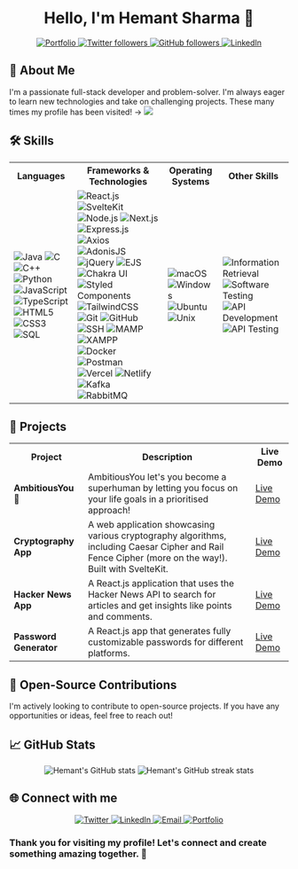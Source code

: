 <h1 align="center">Hello, I'm Hemant Sharma 👋</h1>

<p align="center">
<a href="https://hemantsharma.tech" target="_blank">
    <img src="https://img.shields.io/badge/-Portfolio-000000?style=for-the-badge&logo=internet&logoColor=white" alt="Portfolio" />
  </a>
  <a href="https://twitter.com/hemants1703" target="_blank">
    <img src="https://img.shields.io/twitter/follow/hemants1703?logo=x&style=for-the-badge" alt="Twitter followers" />
  </a>
  <a href="https://github.com/hemants1703" target="_blank">
    <img src="https://img.shields.io/github/followers/hemants1703?logo=github&style=for-the-badge" alt="GitHub followers" />
  </a>
  <a href="https://linkedin.com/in/hemants1703" target="_blank">
    <img src="https://img.shields.io/badge/-LinkedIn-blue?style=for-the-badge&logo=linkedin" alt="LinkedIn" />
  </a>
  
</p>

<h2>🚀 About Me</h2>
<p>I'm a passionate full-stack developer and problem-solver. I'm always eager to learn new technologies and take on challenging projects. These many times my profile has been visited! -> <img src="https://visitor-badge.laobi.icu/badge?page_id=hemants1703.hemants1703"/></p>

<h2>🛠️ Skills</h2>
<div align="center">
  <table>
    <tr>
      <th>Languages</th>
      <th>Frameworks & Technologies</th>
      <th>Operating Systems</th>
      <th>Other Skills</th>
    </tr>
    <tr>
      <td>
        <img src="https://img.shields.io/badge/Java-007396?style=flat-square&logo=java&logoColor=white" alt="Java" />
        <img src="https://img.shields.io/badge/C-00599C?style=flat-square&logo=c&logoColor=white" alt="C" />
        <img src="https://img.shields.io/badge/C++-00599C?style=flat-square&logo=c%2B%2B&logoColor=white" alt="C++" />
        <img src="https://img.shields.io/badge/Python-3776AB?style=flat-square&logo=python&logoColor=white" alt="Python" />
        <img src="https://img.shields.io/badge/JavaScript-F7DF1E?style=flat-square&logo=javascript&logoColor=black" alt="JavaScript" />
        <img src="https://img.shields.io/badge/TypeScript-3178C6?style=flat-square&logo=typescript&logoColor=white" alt="TypeScript" />
        <img src="https://img.shields.io/badge/HTML5-E34F26?style=flat-square&logo=html5&logoColor=white" alt="HTML5" />
        <img src="https://img.shields.io/badge/CSS3-1572B6?style=flat-square&logo=css3&logoColor=white" alt="CSS3" />
        <img src="https://img.shields.io/badge/SQL-003B57?style=flat-square&logo=sql&logoColor=white" alt="SQL" />
      </td>
      <td>
        <img src="https://img.shields.io/badge/React.js-61DAFB?style=flat-square&logo=react&logoColor=black" alt="React.js" />
        <img src="https://img.shields.io/badge/SvelteKit-FF3E00?style=flat-square&logo=svelte&logoColor=white" alt="SvelteKit" />
        <img src="https://img.shields.io/badge/Node.js-339933?style=flat-square&logo=node.js&logoColor=white" alt="Node.js" />
        <img src="https://img.shields.io/badge/Next.js-000000?style=flat-square&logo=next.js&logoColor=white" alt="Next.js" />
        <img src="https://img.shields.io/badge/Express.js-000000?style=flat-square&logo=express&logoColor=white" alt="Express.js" />
        <img src="https://img.shields.io/badge/Axios-5A29E4?style=flat-square&logo=axios&logoColor=white" alt="Axios" />
        <img src="https://img.shields.io/badge/AdonisJS-220052?style=flat-square&logo=adonisjs&logoColor=white" alt="AdonisJS" />
        <img src="https://img.shields.io/badge/jQuery-0769AD?style=flat-square&logo=jquery&logoColor=white" alt="jQuery" />
        <img src="https://img.shields.io/badge/EJS-2C2C2C?style=flat-square&logo=ejs&logoColor=white" alt="EJS" />
        <img src="https://img.shields.io/badge/Chakra UI-319795?style=flat-square&logo=chakraui&logoColor=white" alt="Chakra UI" />
        <img src="https://img.shields.io/badge/Styled Components-DB7093?style=flat-square&logo=styled-components&logoColor=white" alt="Styled Components" />
        <img src="https://img.shields.io/badge/TailwindCSS-06B6D4?style=flat-square&logo=tailwindcss&logoColor=white" alt="TailwindCSS" />
        <img src="https://img.shields.io/badge/Git-F05032?style=flat-square&logo=git&logoColor=white" alt="Git" />
        <img src="https://img.shields.io/badge/GitHub-181717?style=flat-square&logo=github&logoColor=white" alt="GitHub" />
        <img src="https://img.shields.io/badge/SSH-F26822?style=flat-square&logo=ssh&logoColor=white" alt="SSH" />
        <img src="https://img.shields.io/badge/MAMP-FF6847?style=flat-square&logo=mamp&logoColor=white" alt="MAMP" />
        <img src="https://img.shields.io/badge/XAMPP-FB7A24?style=flat-square&logo=xampp&logoColor=white" alt="XAMPP" />
        <img src="https://img.shields.io/badge/Docker-2496ED?style=flat-square&logo=docker&logoColor=white" alt="Docker" />
        <img src="https://img.shields.io/badge/Postman-FF6C37?style=flat-square&logo=postman&logoColor=white" alt="Postman" />
<!--         <img src="https://img.shields.io/badge/Distributed Systems-FFA500?style=flat-square&logo=distributed-systems&logoColor=white" alt="Distributed Systems" /> -->
        <img src="https://img.shields.io/badge/Vercel-000000?style=flat-square&logo=vercel&logoColor=white" alt="Vercel" />
        <img src="https://img.shields.io/badge/Netlify-00C7B7?style=flat-square&logo=netlify&logoColor=white" alt="Netlify" />
        <img src="https://img.shields.io/badge/Kafka-231F20?style=flat-square&logo=apache-kafka&logoColor=white" alt="Kafka" />
        <img src="https://img.shields.io/badge/RabbitMQ-FF6600?style=flat-square&logo=rabbitmq&logoColor=white" alt="RabbitMQ" />
      </td>
      <td>
        <img src="https://img.shields.io/badge/macOS-000000?style=flat-square&logo=apple&logoColor=white" alt="macOS" />
        <img src="https://img.shields.io/badge/Windows-0078D6?style=flat-square&logo=windows&logoColor=white" alt="Windows" />
        <img src="https://img.shields.io/badge/Ubuntu-E95420?style=flat-square&logo=ubuntu&logoColor=white" alt="Ubuntu" />
        <img src="https://img.shields.io/badge/Unix-FFD700?style=flat-square&logo=unix&logoColor=black" alt="Unix" />
      </td>
      <td>
<!--         <img src="https://img.shields.io/badge/Machine Learning-4B0082?style=flat-square&logo=machine-learning&logoColor=white" alt="Machine Learning" /> -->
<!--         <img src="https://img.shields.io/badge/Distributed Systems-FFA500?style=flat-square&logo=distributed-systems&logoColor=white" alt="Distributed Systems" /> -->
        <img src="https://img.shields.io/badge/Information Retrieval-008000?style=flat-square&logo=information-retrieval&logoColor=white" alt="Information Retrieval" />
        <img src="https://img.shields.io/badge/Software Testing-FF0000?style=flat-square&logo=software-testing&logoColor=white" alt="Software Testing" />
        <img src="https://img.shields.io/badge/API Development-9400D3?style=flat-square&logo=api-development&logoColor=white" alt="API Development" />
        <img src="https://img.shields.io/badge/API Testing-FF8C00?style=flat-square&logo=api-testing&logoColor=white" alt="API Testing" />
      </td>
    </tr>
  </table>
</div>

<h2>🚀 Projects</h2>
<div align="center">
  <table>
    <tr>
      <th>Project</th>
      <th>Description</th>
      <th>Live Demo</th>
    </tr>
      <tr>
      <td><b>AmbitiousYou🚩</b></td>
      <td>AmbitiousYou let's you become a superhuman by letting you focus on your life goals in a prioritised approach!</td>
      <td><a href="https://ambitious-you.vercel.app/" target="_blank">Live Demo</a></td>
    </tr>
    <tr>
      <td><b>Cryptography App</b></td>
      <td>A web application showcasing various cryptography algorithms, including Caesar Cipher and Rail Fence Cipher (more on the way!). Built with SvelteKit.</td>
      <td><a href="https://cryptography-app.netlify.app/" target="_blank">Live Demo</a></td>
    </tr>
    <tr>
      <td><b>Hacker News App</b></td>
      <td>A React.js application that uses the Hacker News API to search for articles and get insights like points and comments.</td>
      <td><a href="https://hacker-news-app-hemants1703.netlify.app/" target="_blank">Live Demo</a></td>
    </tr>
    <tr>
      <td><b>Password Generator</b></td>
      <td>A React.js app that generates fully customizable passwords for different platforms.</td>
      <td><a href="https://password-generator-hemants1703.netlify.app/" target="_blank">Live Demo</a></td>
    </tr>
  </table>
</div>

<h2>🤝 Open-Source Contributions</h2>
<p>I'm actively looking to contribute to open-source projects. If you have any opportunities or ideas, feel free to reach out!</p>

<h2>📈 GitHub Stats</h2>
<div align="center">
  <img src="https://github-readme-stats.vercel.app/api?username=hemants1703&show_icons=true&theme=dark" alt="Hemant's GitHub stats" />
  <img src="https://github-readme-streak-stats.herokuapp.com/?user=hemants1703&theme=dark" alt="Hemant's GitHub streak stats" />
</div>

 <h2>🌐 Connect with me</h2>
<p align="center">
  <a href="https://twitter.com/hemants1703" target="_blank">
    <img src="https://img.shields.io/badge/-Twitter-1DA1F2?style=for-the-badge&logo=twitter&logoColor=white" alt="Twitter" />
  </a>
  <a href="https://www.linkedin.com/in/hemantsharma1703/" target="_blank">
    <img src="https://img.shields.io/badge/-LinkedIn-0077B5?style=for-the-badge&logo=linkedin&logoColor=white" alt="LinkedIn" />
  </a>
  <a href="mailto:hemant@hemantsharma.tech" target="_blank">
    <img src="https://img.shields.io/badge/-Email-D14836?style=for-the-badge&logo=gmail&logoColor=white" alt="Email" />
  </a>
  <a href="https://hemantsharma.tech" target="_blank">
    <img src="https://img.shields.io/badge/-Portfolio-000000?style=for-the-badge&logo=internet&logoColor=white" alt="Portfolio" />
  </a>
</p> 

<h3>Thank you for visiting my profile! Let's connect and create something amazing together. 🚀</h3>
